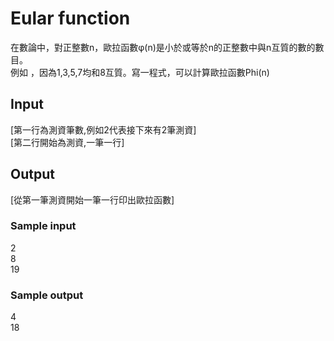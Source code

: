 # Eular function
在數論中，對正整數n，歐拉函數φ(n)是小於或等於n的正整數中與n互質的數的數目。  
例如 ，因為1,3,5,7均和8互質。寫一程式，可以計算歐拉函數Phi(n)
## Input
[第一行為測資筆數,例如2代表接下來有2筆測資]  
[第二行開始為測資,一筆一行]
## Output
[從第一筆測資開始一筆一行印出歐拉函數]
### Sample input
2  
8  
19
### Sample output
4  
18
